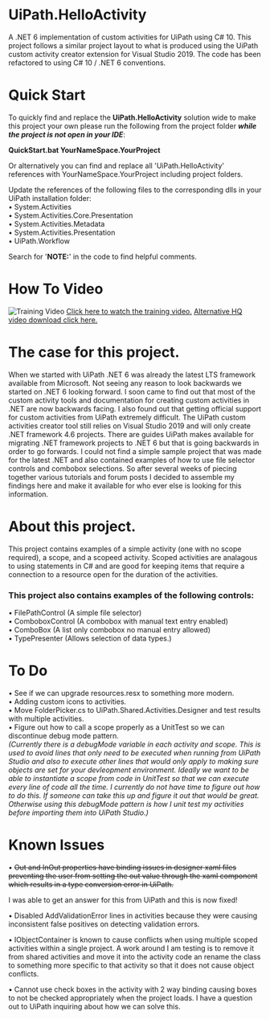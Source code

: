 # UiPath.HelloActivity
A .NET 6 implementation of custom activities for UiPath using C# 10.  This project follows a similar project layout to what is produced using the UiPath custom activity creator extension for Visual Studio 2019.  The code has been refactored to using C# 10 / .NET 6 conventions. 

# Quick Start

To quickly find and replace the **UiPath.HelloActivity** solution wide to make this project your own please run the following from the project folder ***while the project is not open in your IDE***:

**QuickStart.bat YourNameSpace.YourProject**

Or alternatively you can find and replace all 'UiPath.HelloActivity' references with YourNameSpace.YourProject including project folders.

Update the references of the following files to the corresponding dlls in your UiPath installation folder:  
• System.Activities  
• System.Activities.Core.Presentation  
• System.Activities.Metadata  
• System.Activities.Presentation  
• UiPath.Workflow

Search for '**NOTE:**' in the code to find helpful comments.

# How To Video
![Training Video](https://i3.ytimg.com/vi/E0fPKq8TNo0/maxresdefault.jpg)
[Click here to watch the training video.](https://youtu.be/E0fPKq8TNo0)
[Alternative HQ video download click here.](https://drive.google.com/file/d/1QWAcAR70ETybhzB2b-CmfcxWjoiNxEWF/view?usp=sharing)

# The case for this project.
When we started with UiPath .NET 6 was already the latest LTS framework available from Microsoft.  Not seeing any reason to look backwards we started on .NET 6 looking forward. I soon came to find out that most of the custom activity tools and documentation for creating custom activities in .NET are now backwards facing.  I also found out that getting official support for custom activities from UiPath extremely difficult.  The UiPath custom activities creator tool still relies on Visual Studio 2019 and will only create .NET framework 4.6 projects.  There are guides UiPath makes available for migrating .NET framework projects to .NET 6 but that is going backwards in order to go forwards.  I could not find a simple sample project that was made for the latest .NET and also contained examples of how to use file selector controls and combobox selections.  So after several weeks of piecing together various tutorials and forum posts I decided to assemble my findings here and make it available for who ever else is looking for this information.

# About this project.
This project contains examples of a simple activity (one with no scope required), a scope, and a scopeed activity.  Scoped activities are analagous to using statements in C# and are good for keeping items that require a connection to a resource open for the duration of the activities.  
 
### This project also contains examples of the following controls:
• FilePathControl (A simple file selector)  
• ComboboxControl (A combobox with manual text entry enabled)  
• ComboBox (A list only combobox no manual entry allowed)  
• TypePresenter (Allows selection of data types.)

# To Do
• See if we can upgrade resources.resx to something more modern.  
• Adding custom icons to activities.   
• Move FolderPicker.cs to UiPath.Shared.Activities.Designer and test results with multiple activities.  
• Figure out how to call a scope properly as a UnitTest so we can discontinue debug mode pattern.  
*(Currently there is a debugMode variable in each activity and scope. This is used to avoid lines that only need to be executed when running from UiPath Studio and also to execute other lines that would only apply to making sure objects are set for your devleopment environment. Ideally we want to be able to instantiate a scope from code in UnitTest so that we can execute every line of code all the time. I currently do not have time to figure out how to do this. If someone can take this up and figure it out that would be great. Otherwise using this debugMode pattern is how I unit test my activities before importing them into UiPath Studio.)*

# Known Issues
• ~~Out and InOut properties have binding issues in designer xaml files preventing the user from setting the out value through the xaml component which results in a type conversion error in UiPath.~~ 

I was able to get an answer for this from UiPath and this is now fixed!

• Disabled AddValidationError lines in activities because they were causing inconsistent false positives on detecting validation errors.  

• IObjectContainer is known to cause conflicts when using multiple scoped activities within a single project.  A work around I am testing is to remove it from shared activities and move it into the activity code an rename the class to something more specific to that activity so that it does not cause object conflicts.  

• Cannot use check boxes in the activity with 2 way binding causing boxes to not be checked appropriately when the project loads. I have a question out to UiPath inquiring about how we can solve this. 